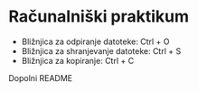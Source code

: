 # Računalniški praktikum
- Bližnjica za odpiranje datoteke: Ctrl + O
- Bližnjica za shranjevanje datoteke: Ctrl + S
- Bližnjica za kopiranje: Ctrl + C


Dopolni README
